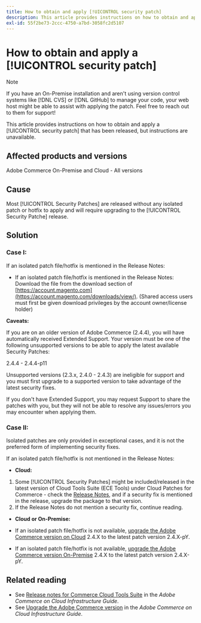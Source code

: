 ```yaml
---
title: How to obtain and apply [!UICONTROL security patch]
description: This article provides instructions on how to obtain and apply a [!UICONTROL security patch] that has been released, but instructions are unavailable.
exl-id: 55f2be73-2ccc-4750-a7bd-3058fc2d5107
---
```

# How to obtain and apply a [!UICONTROL security patch]

> [!NOTE]  
> If you have an On-Premise installation and aren't using version control systems like [!DNL CVS] or [!DNL GitHub] to manage your code, your web host might be able to assist with applying the patch. Feel free to reach out to them for support!

This article provides instructions on how to obtain and apply a [!UICONTROL security patch] that has been released, but instructions are unavailable.

## Affected products and versions 

Adobe Commerce On-Premise and Cloud - All versions


## Cause

Most [!UICONTROL Security Patches] are released without any isolated patch or hotfix to apply and will require upgrading to the [!UICONTROL Security Patche] release. 

## Solution


### Case I:

If an isolated patch file/hotfix is mentioned in the Release Notes:

* If an isolated patch file/hotfix is mentioned in the Release Notes:
Download the file from the download section of [https://account.magento.com](https://account.magento.com/downloads/view/). (Shared access users must first be given download privileges by the account owner/license holder)

**Caveats:**

If you are on an older version of Adobe Commerce (2.4.4), you will have automatically received Extended Support. Your version must be one of the following unsupported versions to be able to apply the latest available Security Patches:

2.4.4 - 2.4.4-p11

Unsupported versions (2.3.x, 2.4.0 - 2.4.3) are ineligible for support and you must first upgrade to a supported version to take advantage of the latest security fixes.

If you don't have Extended Support, you may request Support to share the patches with you, but they will not be able to resolve any issues/errors you may encounter when applying them.

### Case II:

Isolated patches are only provided in exceptional cases, and it is not the preferred form of implementing security fixes.

If an isolated patch file/hotfix is not mentioned in the Release Notes:

* **Cloud:**

1. Some [!UICONTROL Security Patches] might be included/released in the latest version of Cloud Tools Suite (ECE Tools) under Cloud Patches for Commerce - check the [Release Notes](https://experienceleague.adobe.com/en/docs/commerce-cloud-service/user-guide/release-notes/cloud-tools-suite), and if a security fix is mentioned in the release, upgrade the package to that version.
1. If the Release Notes do not mention a security fix, continue reading.

* **Cloud or On-Premise:**

* If an isolated patch file/hotfix is not available, [upgrade the Adobe Commerce version on Cloud](https://experienceleague.adobe.com/en/docs/commerce-cloud-service/user-guide/develop/upgrade/commerce-version) 2.4.X to the latest patch version 2.4.X-pY. 
* If an isolated patch file/hotfix is not available, [upgrade the Adobe Commerce version On-Premise](https://experienceleague.adobe.com/en/docs/commerce-operations/upgrade-guide/implementation/perform-upgrade) 2.4.X to the latest patch version 2.4.X-pY.

## Related reading

* See [Release notes for Commerce Cloud Tools Suite](https://experienceleague.adobe.com/en/docs/commerce-cloud-service/user-guide/release-notes/cloud-tools-suite) in the *Adobe Commerce on Cloud Infrastructure Guide*.
* See [Upgrade the Adobe Commerce version](https://experienceleague.adobe.com/en/docs/commerce-cloud-service/user-guide/develop/upgrade/commerce-version) in the *Adobe Commerce on Cloud Infrastructure Guide*.
